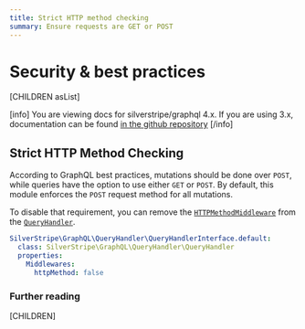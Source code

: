 ```yaml
---
title: Strict HTTP method checking
summary: Ensure requests are GET or POST
---
```


# Security & best practices

[CHILDREN asList]

[info]
You are viewing docs for silverstripe/graphql 4.x.
If you are using 3.x, documentation can be found
[in the github repository](https://github.com/silverstripe/silverstripe-graphql/tree/3)
[/info]

## Strict HTTP Method Checking

According to GraphQL best practices, mutations should be done over `POST`, while queries have the option
to use either `GET` or `POST`. By default, this module enforces the `POST` request method for all mutations.

To disable that requirement, you can remove the [`HTTPMethodMiddleware`](api:SilverStripe\GraphQL\Middleware\HTTPMethodMiddleware)
from the [`QueryHandler`](api:SilverStripe\GraphQL\QueryHandler\QueryHandler).

```yaml
SilverStripe\GraphQL\QueryHandler\QueryHandlerInterface.default:
  class: SilverStripe\GraphQL\QueryHandler\QueryHandler
  properties:
    Middlewares:
      httpMethod: false
```

### Further reading

[CHILDREN]
